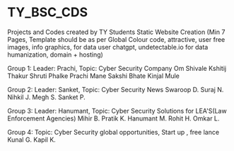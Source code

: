 # TY_BSC_CDS
Projects and Codes created by TY Students
Static Website Creation  (Min 7 Pages, Template should be as per Global Colour code, 
attractive, user free images, info graphics, for data user chatgpt, undetectable.io for data humanization, domain + hosting)

Group 1: Leader: Prachi, Topic: Cyber Security Company 
    Om Shivale
    Kshitij Thakur
    Shruti Phalke
    Prachi Mane 
    Sakshi Bhate
    Kinjal Mule

Group 2: Leader: Sanket, Topic: Cyber Security News 
    Swaroop D.
    Suraj N.
    Nihkil J.
    Megh S.
    Sanket P.

Group 3: Leader: Hanumant, Topic: Cyber Security Solutions for LEA'S(Law Enforcement Agencies) 
    Mihir B.
    Pratik K.
    Hanumant M.
    Rohit H.
    Omkar L.

Group 4: Topic: Cyber Security global opportunities, Start up , free lance
    Kunal G.
    Kapil K.


